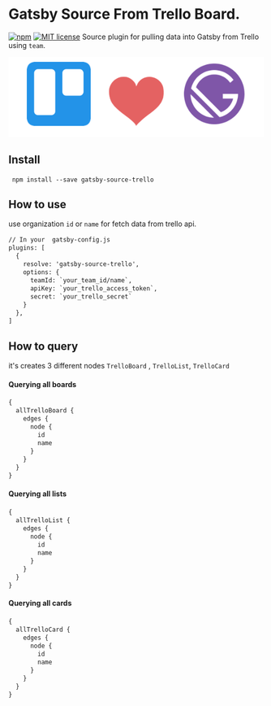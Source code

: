 # Gatsby Source From Trello Board.

[![npm](https://img.shields.io/npm/dt/gatsby-source-trello.svg?style=flat-square)](https://www.npmjs.com/package/gatsby-source-trello)
[![MIT license](http://img.shields.io/badge/license-MIT-brightgreen.svg)](http://opensource.org/licenses/MIT)
Source plugin for pulling data into Gatsby from Trello using `team`.

<p align="center">
	<img src="https://raw.githubusercontent.com/Necmttn/gatsby-source-trello/master/logo.png">
</p>

## Install
```
 npm install --save gatsby-source-trello
```

## How to use 
use organization `id` or `name` for fetch data from trello api. 

```
// In your  gatsby-config.js
plugins: [
  {
    resolve: 'gatsby-source-trello',
    options: {
      teamId: `your_team_id/name`,
      apiKey: `your_trello_access_token`,
      secret: `your_trello_secret`
    }
  },
]
```

## How to query
it's creates 3 different nodes `TrelloBoard` , `TrelloList`, `TrelloCard` 

#### Querying all boards
 
```
{
  allTrelloBoard {
    edges {
      node {
        id
        name
      }
    }
  }
}
```

#### Querying all lists
```
{
  allTrelloList {
    edges {
      node {
        id
        name
      }
    }
  }
}
```

#### Querying all cards 
```
{
  allTrelloCard {
    edges {
      node {
        id
        name
      }
    }
  }
}
```

